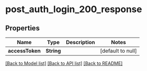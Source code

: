 # post_auth_login_200_response
## Properties

| Name | Type | Description | Notes |
|------------ | ------------- | ------------- | -------------|
| **accessToken** | **String** |  | [default to null] |

[[Back to Model list]](../README.md#documentation-for-models) [[Back to API list]](../README.md#documentation-for-api-endpoints) [[Back to README]](../README.md)

